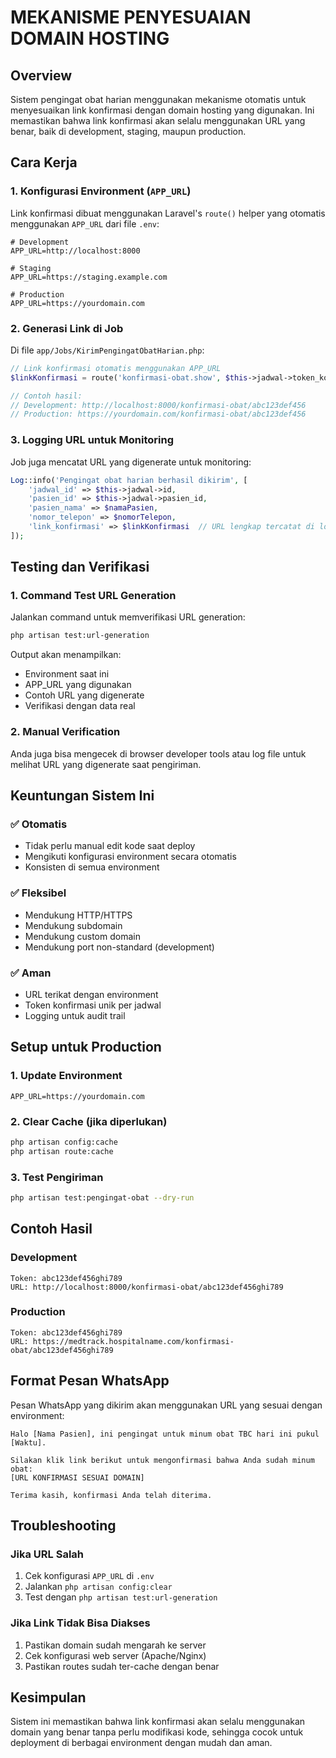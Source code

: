 # MEKANISME PENYESUAIAN DOMAIN HOSTING

## Overview
Sistem pengingat obat harian menggunakan mekanisme otomatis untuk menyesuaikan link konfirmasi dengan domain hosting yang digunakan. Ini memastikan bahwa link konfirmasi akan selalu menggunakan URL yang benar, baik di development, staging, maupun production.

## Cara Kerja

### 1. Konfigurasi Environment (`APP_URL`)
Link konfirmasi dibuat menggunakan Laravel's `route()` helper yang otomatis menggunakan `APP_URL` dari file `.env`:

```env
# Development
APP_URL=http://localhost:8000

# Staging
APP_URL=https://staging.example.com

# Production
APP_URL=https://yourdomain.com
```

### 2. Generasi Link di Job
Di file `app/Jobs/KirimPengingatObatHarian.php`:

```php
// Link konfirmasi otomatis menggunakan APP_URL
$linkKonfirmasi = route('konfirmasi-obat.show', $this->jadwal->token_konfirmasi);

// Contoh hasil:
// Development: http://localhost:8000/konfirmasi-obat/abc123def456
// Production: https://yourdomain.com/konfirmasi-obat/abc123def456
```

### 3. Logging URL untuk Monitoring
Job juga mencatat URL yang digenerate untuk monitoring:

```php
Log::info('Pengingat obat harian berhasil dikirim', [
    'jadwal_id' => $this->jadwal->id,
    'pasien_id' => $this->jadwal->pasien_id,
    'pasien_nama' => $namaPasien,
    'nomor_telepon' => $nomorTelepon,
    'link_konfirmasi' => $linkKonfirmasi  // URL lengkap tercatat di log
]);
```

## Testing dan Verifikasi

### 1. Command Test URL Generation
Jalankan command untuk memverifikasi URL generation:

```bash
php artisan test:url-generation
```

Output akan menampilkan:
- Environment saat ini
- APP_URL yang digunakan  
- Contoh URL yang digenerate
- Verifikasi dengan data real

### 2. Manual Verification
Anda juga bisa mengecek di browser developer tools atau log file untuk melihat URL yang digenerate saat pengiriman.

## Keuntungan Sistem Ini

### ✅ Otomatis
- Tidak perlu manual edit kode saat deploy
- Mengikuti konfigurasi environment secara otomatis
- Konsisten di semua environment

### ✅ Fleksibel
- Mendukung HTTP/HTTPS
- Mendukung subdomain
- Mendukung custom domain
- Mendukung port non-standard (development)

### ✅ Aman
- URL terikat dengan environment
- Token konfirmasi unik per jadwal
- Logging untuk audit trail

## Setup untuk Production

### 1. Update Environment
```env
APP_URL=https://yourdomain.com
```

### 2. Clear Cache (jika diperlukan)
```bash
php artisan config:cache
php artisan route:cache
```

### 3. Test Pengiriman
```bash
php artisan test:pengingat-obat --dry-run
```

## Contoh Hasil

### Development
```
Token: abc123def456ghi789
URL: http://localhost:8000/konfirmasi-obat/abc123def456ghi789
```

### Production
```
Token: abc123def456ghi789  
URL: https://medtrack.hospitalname.com/konfirmasi-obat/abc123def456ghi789
```

## Format Pesan WhatsApp

Pesan WhatsApp yang dikirim akan menggunakan URL yang sesuai dengan environment:

```
Halo [Nama Pasien], ini pengingat untuk minum obat TBC hari ini pukul [Waktu].

Silakan klik link berikut untuk mengonfirmasi bahwa Anda sudah minum obat:
[URL KONFIRMASI SESUAI DOMAIN]

Terima kasih, konfirmasi Anda telah diterima.
```

## Troubleshooting

### Jika URL Salah
1. Cek konfigurasi `APP_URL` di `.env`
2. Jalankan `php artisan config:clear`
3. Test dengan `php artisan test:url-generation`

### Jika Link Tidak Bisa Diakses
1. Pastikan domain sudah mengarah ke server
2. Cek konfigurasi web server (Apache/Nginx)
3. Pastikan routes sudah ter-cache dengan benar

## Kesimpulan

Sistem ini memastikan bahwa link konfirmasi akan selalu menggunakan domain yang benar tanpa perlu modifikasi kode, sehingga cocok untuk deployment di berbagai environment dengan mudah dan aman.
